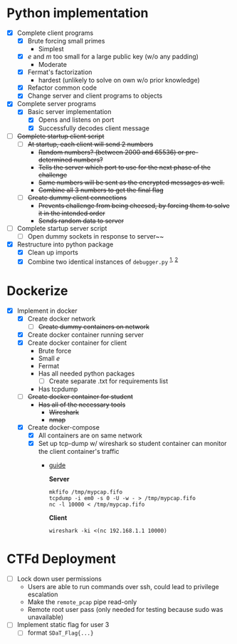  # Python implementation
 - [x] Complete client programs
   - [x] Brute forcing small primes
     - Simplest
   - [x] *e* and *m* too small for a large public key (w/o any padding)
     - Moderate
   - [x] Fermat's factorization
     - hardest (unlikely to solve on own w/o prior knowledge)
   - [x] Refactor common code
   - [x] Change server and client programs to objects
 - [x] Complete server programs
   - [x] Basic server implementation
     - [x] Opens and listens on port
     - [x] Successfully decodes client message
- [ ] ~~Complete startup client script~~
   - [ ] ~~At startup, each client will send 2 numbers~~
     - ~~Random numbers? (between 2000 and 65536) or pre-determined numbers?~~
     - ~~Tells the server which port to use for the next phase of the challenge~~
     - ~~Same numbers will be sent as the encrypted messages as well.~~
     - ~~Combine all 3 numbers to get the final flag~~
   - [ ] ~~Create dummy client connections~~
     - ~~Prevents challenge from being cheesed, by forcing them to solve it in the intended order~~
     - ~~Sends random data to server~~
 - [ ] Complete startup server script
   - [ ] Open dummy sockets in response to server~~
 - [x] Restructure into python package
   - [x] Clean up imports
   - [x] Combine two identical instances of `debugger.py` <sup>[1](serv/debugger.py), [2](cli/debugger.py)</sup>
# Dockerize
 - [x] Implement in docker
   - [x] Create docker network
     - [ ] ~~Create dummy containers on network~~
   - [x] Create docker container running server
   - [x] Create docker container for client
     - Brute force
     - Small *e*
     - Fermat
     - Has all needed python packages
       - [ ] Create separate .txt for requirements list
     - Has tcpdump
   - [ ] ~~Create docker container for student~~
     - ~~Has all of the necessary tools~~
       - ~~Wireshark~~
       - ~~nmap~~
   - [x] Create docker-compose
     - [x] All containers are on same network
     - [x] Set up tcp-dump w/ wireshark so student container can monitor the client container's traffic
       - [guide](https://serverfault.com/questions/362529/how-can-i-sniff-the-traffic-of-remote-machine-with-wireshark)
            
            **Server**
            ```
            mkfifo /tmp/mypcap.fifo
            tcpdump -i em0 -s 0 -U -w - > /tmp/mypcap.fifo
            nc -l 10000 < /tmp/mypcap.fifo
            ```
            **Client**
            ```
            wireshark -ki <(nc 192.168.1.1 10000)
            ```
# CTFd Deployment
- [ ] Lock down user permissions
  - Users are able to run commands over ssh, could lead to privilege escalation
  - Make the `remote_pcap` pipe read-only
  - Remote root user pass (only needed for testing because sudo was unavailable)
- [ ] Implement static flag for user 3
  - [ ] format `SDaT_Flag{...}`